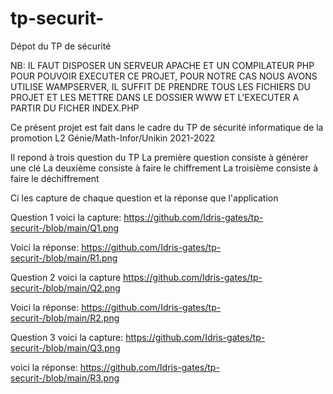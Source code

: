 # tp-securit-
Dépot du TP de sécurité

NB: IL FAUT DISPOSER UN SERVEUR APACHE ET UN COMPILATEUR PHP POUR POUVOIR EXECUTER CE PROJET, POUR NOTRE CAS NOUS AVONS UTILISE WAMPSERVER, IL SUFFIT DE PRENDRE TOUS LES FICHIERS DU PROJET ET LES METTRE DANS LE DOSSIER WWW ET L'EXECUTER A PARTIR DU FICHER INDEX.PHP

Ce présent projet est fait dans le cadre du TP de sécurité informatique de la promotion L2 Génie/Math-Infor/Unikin 2021-2022

Il repond à trois question du TP
La première question consiste à générer une clé
La deuxième consiste à faire le chiffrement
La troisième consiste à faire le déchiffrement

Ci les capture de chaque question et la réponse que l'application

Question 1 voici la capture:
https://github.com/Idris-gates/tp-securit-/blob/main/Q1.png

Voici la réponse:
https://github.com/Idris-gates/tp-securit-/blob/main/R1.png

Question 2 voici la capture
https://github.com/Idris-gates/tp-securit-/blob/main/Q2.png

Voici la réponse:
https://github.com/Idris-gates/tp-securit-/blob/main/R2.png

Question 3 voici la capture:
https://github.com/Idris-gates/tp-securit-/blob/main/Q3.png

voici la réponse:
https://github.com/Idris-gates/tp-securit-/blob/main/R3.png

